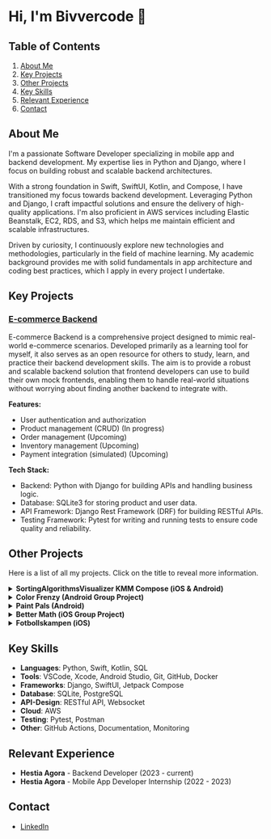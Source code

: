 # Hi, I'm Bivvercode 👋

## Table of Contents

1. [About Me](#about-me)
2. [Key Projects](#key-projects)
3. [Other Projects](#other-projects)
4. [Key Skills](#key-skills)
5. [Relevant Experience](#relevant-experience)
6. [Contact](#contact)

## About Me

I'm a passionate Software Developer specializing in mobile app and backend development. My expertise lies in Python and Django, where I focus on building robust and scalable backend architectures.

With a strong foundation in Swift, SwiftUI, Kotlin, and Compose, I have transitioned my focus towards backend development. Leveraging Python and Django, I craft impactful solutions and ensure the delivery of high-quality applications. I'm also proficient in AWS services including Elastic Beanstalk, EC2, RDS, and S3, which helps me maintain efficient and scalable infrastructures.

Driven by curiosity, I continuously explore new technologies and methodologies, particularly in the field of machine learning. My academic background provides me with solid fundamentals in app architecture and coding best practices, which I apply in every project I undertake.

## Key Projects

### [E-commerce Backend](https://github.com/Bivvercode/ecommerce-backend)
E-commerce Backend is a comprehensive project designed to mimic real-world e-commerce scenarios. Developed primarily as a learning tool for myself, it also serves as an open resource for others to study, learn, and practice their backend development skills. The aim is to provide a robust and scalable backend solution that frontend developers can use to build their own mock frontends, enabling them to handle real-world situations without worrying about finding another backend to integrate with.

**Features:**
- User authentication and authorization
- Product management (CRUD) (In progress)
- Order management (Upcoming)
- Inventory management (Upcoming)
- Payment integration (simulated) (Upcoming)

**Tech Stack:**
- Backend: Python with Django for building APIs and handling business logic.
- Database: SQLite3 for storing product and user data.
- API Framework: Django Rest Framework (DRF) for building RESTful APIs.
- Testing Framework: Pytest for writing and running tests to ensure code quality and reliability.

## Other Projects

Here is a list of all my projects. Click on the title to reveal more information.

<details>
  <summary><strong>SortingAlgorithmsVisualizer KMM Compose (iOS & Android)</strong></summary>
  
  [GitHub repository](https://github.com/Bivvercode/SortingAlgorithmsVisualizer)
  
  SortingAlgorithmsVisualizer is pretty much a self explanatory name. This was my first "completed" hobby project fully public on GitHub. When I was planning this I wanted to do    something "simple" but still could challenge me. The reason for me to keep it simple was because this would be a cross platform app for Android and iOS. I wanted to be able to    test my skills in algorithms and by visualizing it I made it a bit harder.
  
  The app is using bubble sort as a visualization to show what happens in "the back". This app was made with KMM Compose Multiplatform. Most of the code is written in kotlin and    some minor parts in Swift. This made it possible to use one code base for both Android and iOS. 

  <div align="center">
    <img src="https://github.com/Bivvercode/Bivvercode/blob/main/assets/sav_1.png" alt="Screenshot 1" width="300"/>
    <img src="https://github.com/Bivvercode/Bivvercode/blob/main/assets/sav_2.png" alt="Screenshot 2" width="300"/>
    <img src="https://github.com/Bivvercode/Bivvercode/blob/main/assets/sav_3.png" alt="Screenshot 3" width="300"/>
  </div>
  
</details>

<details>
  <summary><strong>Color Frenzy (Android Group Project)</strong></summary>

  [Google play](https://play.google.com/store/apps/details?id=se.alexanderandersson.colorfrenzy)
  
  <div style="display: flex; justify-content: space-between; align-items: center;">
    <img src="https://github.com/Bivvercode/Bivvercode/blob/main/assets/clr_frz_logo.png" alt="Color Frenzy Logo" width="128" style="margin-left: 20px;"/>
    <p>Color Frenzy is made in a group of three. This is a simple game where you have four buttons colored red, yellow, blue, and green. One of the colors will be randomly picked and shown at the top of the screen, and you have to press the correct color. If you press the wrong one, you lose and have to start over. There are three different difficulties, making this a simple game for every age. Then we have the time limit; you have a certain amount of time before you lose. For every point you get, the time will be shorter, making this harder and harder.</p>
    <p>Color Frenzy is made in Android Studio using Kotlin and XML. We worked together using Git through GitHub.</p>
</div>

  <div align="center">
    <img src="https://github.com/Bivvercode/Bivvercode/blob/main/assets/clr_frz_1.png" alt="Color Frenzy Screenshot 1" width="300"/>
    <img src="https://github.com/Bivvercode/Bivvercode/blob/main/assets/clr_frz_2.png" alt="Color Frenzy Screenshot 2" width="300"/>
    <img src="https://github.com/Bivvercode/Bivvercode/blob/main/assets/clr_frz_3.png" alt="Color Frenzy Screenshot 3" width="300"/>
  </div>
  
</details>

<details>
  <summary><strong>Paint Pals (Android)</strong></summary>

  [Google play](https://play.google.com/store/apps/details?id=se.alexanderandersson.paintpals)

  <div style="display: flex; justify-content: space-between; align-items: center;">
    <img src="https://github.com/Bivvercode/Bivvercode/blob/main/assets/pp_logo.png" alt="Paint Pals Logo" width="128" style="margin-left: 20px;"/>
  </div>

  Paint Pals was my first Android app and I wanted to do something different than ”pressing buttons in menus”. I chose to do a drawing app to test something new. Paint Pals is a simple drawing app, not made for artists. In Paint Pals you can draw with different sizes and colors on your brush. You can also use some premade shapes where you can choose color and size. You can save your drawings to your photo album with or without watermark. It is localized in Swedish and English.

  Paint Pals is created in Android Studio using Kotlin and XML.

  <div align="center">
    <img src="https://github.com/Bivvercode/Bivvercode/blob/main/assets/pp_1.png" alt="Paint Pals Screenshot 1" width="225"/>
    <img src="https://github.com/Bivvercode/Bivvercode/blob/main/assets/pp_2.png" alt="Paint Pals Screenshot 2" width="225"/>
    <img src="https://github.com/Bivvercode/Bivvercode/blob/main/assets/pp_3.png" alt="Paint Pals Screenshot 3" width="225"/>
    <img src="https://github.com/Bivvercode/Bivvercode/blob/main/assets/pp_4.png" alt="Paint Pals Screenshot 4" width="225"/>
  </div>
  
</details>

<details>
  <summary><strong>Better Math (iOS Group Project)</strong></summary>

  [App Store](https://apps.apple.com/se/app/better-math/id1662503357?platform=iphone)

  <div style="display: flex; justify-content: space-between; align-items: center;">
    <img src="https://github.com/Bivvercode/Bivvercode/blob/main/assets/bm_logo.png" alt="Better Math Logo" width="128" style="margin-left: 20px;"/>
  </div>
  
  Better Math is made in a group of three. It is a forum for math questions and discussions for all ages. You can create an account with email and password or ”Sign in with Apple”. After you have created an account you can write posts, comments and like/dislike other peoples posts and comments. Without an account you can still view other peoples posts and comments.
  
  Better Math is created  in Xcode using Swift and SwiftUI. The authentication and real time database is made through Firebase. We worked together using Git through Github.

  <div align="center">
    <img src="https://github.com/Bivvercode/Bivvercode/blob/main/assets/bm_1.png" alt="Better Math Screenshot 1" width="300"/>
    <img src="https://github.com/Bivvercode/Bivvercode/blob/main/assets/bm_2.png" alt="Better Math Screenshot 2" width="300"/>
    <img src="https://github.com/Bivvercode/Bivvercode/blob/main/assets/bm_3.png" alt="Better Math Screenshot 3" width="300"/>
  </div>

</details>

<details>
  <summary><strong>Fotbollskampen (iOS)</strong></summary>

  <div style="display: flex; justify-content: space-between; align-items: center;">
    <img src="https://github.com/Bivvercode/Bivvercode/blob/main/assets/fk_logo.jpeg" alt="Fotbollskampen Logo" width="128" style="margin-left: 20px;"/>
  </div>
  
  Fotbollskampen was my first app I did and was originally published on App Store. The app was made for football enjoyers, especially targeting Swedish football fans. Each week you predicted the outcome of the matches in Allsvenskan and got points depending on the outcomes. You could start your own "Leagues" with your friends to compete against each other.
  
  It is made in Xcode using Swift and SwiftUI. For database I used Firebase "Real Time Database". Authentication is also made through Firebase. The football games and stats were fetched through Rest API.
  
  The app is unfortunately **REMOVED** from App Store due to complications.

  <div align="center">
    <img src="https://github.com/Bivvercode/Bivvercode/blob/main/assets/fk_1.png" alt="Fotbollskampen Screenshot 1" width="300"/>
    <img src="https://github.com/Bivvercode/Bivvercode/blob/main/assets/fk_2.png" alt="Fotbollskampen Screenshot 2" width="300"/>
    <img src="https://github.com/Bivvercode/Bivvercode/blob/main/assets/fk_3.png" alt="Fotbollskampen Screenshot 3" width="300"/>
  </div>
  
</details>

## Key Skills

- **Languages**: Python, Swift, Kotlin, SQL
- **Tools**: VSCode, Xcode, Android Studio, Git, GitHub, Docker
- **Frameworks**: Django, SwiftUI, Jetpack Compose
- **Database**: SQLite, PostgreSQL
- **API-Design**: RESTful API, Websocket
- **Cloud**: AWS
- **Testing**: Pytest, Postman
- **Other**: GitHub Actions, Documentation, Monitoring

## Relevant Experience

- **Hestia Agora** - Backend Developer (2023 - current)
- **Hestia Agora** - Mobile App Developer Internship (2022 - 2023)

## Contact

- [LinkedIn](https://www.linkedin.com/in/alexander-andersson-704435262/)

<!--
**Bivvercode/Bivvercode** is a ✨ _special_ ✨ repository because its `README.md` (this file) appears on your GitHub profile.

Here are some ideas to get you started:

- 🔭 I’m currently working on ...
- 🌱 I’m currently learning ...
- 👯 I’m looking to collaborate on ...
- 🤔 I’m looking for help with ...
- 💬 Ask me about ...
- 📫 How to reach me: ...
- 😄 Pronouns: ...
- ⚡ Fun fact: ...
-->
